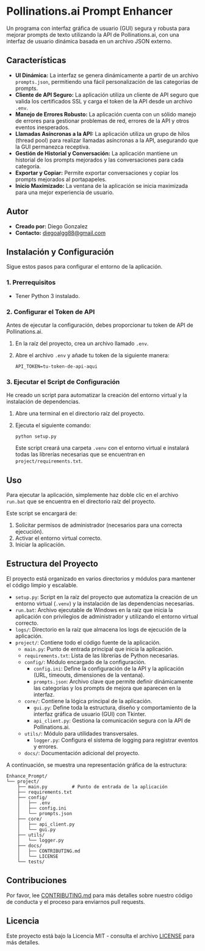 # Pollinations.ai Prompt Enhancer

Un programa con interfaz gráfica de usuario (GUI) segura y robusta para mejorar prompts de texto utilizando la API de Pollinations.ai, con una interfaz de usuario dinámica basada en un archivo JSON externo.

## Características

*   **UI Dinámica:** La interfaz se genera dinámicamente a partir de un archivo `prompts.json`, permitiendo una fácil personalización de las categorías de prompts.
*   **Cliente de API Seguro:** La aplicación utiliza un cliente de API seguro que valida los certificados SSL y carga el token de la API desde un archivo `.env`.
*   **Manejo de Errores Robusto:** La aplicación cuenta con un sólido manejo de errores para gestionar problemas de red, errores de la API y otros eventos inesperados.
*   **Llamadas Asíncronas a la API:** La aplicación utiliza un grupo de hilos (thread pool) para realizar llamadas asíncronas a la API, asegurando que la GUI permanezca receptiva.
*   **Gestión de Historial y Conversación:** La aplicación mantiene un historial de los prompts mejorados y las conversaciones para cada categoría.
*   **Exportar y Copiar:** Permite exportar conversaciones y copiar los prompts mejorados al portapapeles.
*   **Inicio Maximizado:** La ventana de la aplicación se inicia maximizada para una mejor experiencia de usuario.

## Autor

*   **Creado por:** Diego Gonzalez
*   **Contacto:** diegoalgg88@gmail.com

## Instalación y Configuración

Sigue estos pasos para configurar el entorno de la aplicación.

### 1. Prerrequisitos

*   Tener Python 3 instalado.

### 2. Configurar el Token de API

Antes de ejecutar la configuración, debes proporcionar tu token de API de Pollinations.ai.

1.  En la raíz del proyecto, crea un archivo llamado `.env`.
2.  Abre el archivo `.env` y añade tu token de la siguiente manera:

    ```
    API_TOKEN=tu-token-de-api-aqui
    ```

### 3. Ejecutar el Script de Configuración

He creado un script para automatizar la creación del entorno virtual y la instalación de dependencias.

1.  Abre una terminal en el directorio raíz del proyecto.
2.  Ejecuta el siguiente comando:

    ```
    python setup.py
    ```

    Este script creará una carpeta `.venv` con el entorno virtual e instalará todas las librerías necesarias que se encuentran en `project/requirements.txt`.

## Uso

Para ejecutar la aplicación, simplemente haz doble clic en el archivo `run.bat` que se encuentra en el directorio raíz del proyecto.

Este script se encargará de:

1.  Solicitar permisos de administrador (necesarios para una correcta ejecución).
2.  Activar el entorno virtual correcto.
3.  Iniciar la aplicación.

## Estructura del Proyecto

El proyecto está organizado en varios directorios y módulos para mantener el código limpio y escalable.

-   `setup.py`: Script en la raíz del proyecto que automatiza la creación de un entorno virtual (`.venv`) y la instalación de las dependencias necesarias.
-   `run.bat`: Archivo ejecutable de Windows en la raíz que inicia la aplicación con privilegios de administrador y utilizando el entorno virtual correcto.
-   `logs/`: Directorio en la raíz que almacena los logs de ejecución de la aplicación.
-   `project/`: Contiene todo el código fuente de la aplicación.
    -   `main.py`: Punto de entrada principal que inicia la aplicación.
    -   `requirements.txt`: Lista de las librerías de Python necesarias.
    -   `config/`: Módulo encargado de la configuración.
        -   `config.ini`: Define la configuración de la API y la aplicación (URL, timeouts, dimensiones de la ventana).
        -   `prompts.json`: Archivo clave que permite definir dinámicamente las categorías y los prompts de mejora que aparecen en la interfaz.
    -   `core/`: Contiene la lógica principal de la aplicación.
        -   `gui.py`: Define toda la estructura, diseño y comportamiento de la interfaz gráfica de usuario (GUI) con Tkinter.
        -   `api_client.py`: Gestiona la comunicación segura con la API de Pollinations.ai.
    -   `utils/`: Módulo para utilidades transversales.
        -   `logger.py`: Configura el sistema de logging para registrar eventos y errores.
    -   `docs/`: Documentación adicional del proyecto.

A continuación, se muestra una representación gráfica de la estructura:

```
Enhance_Prompt/
└── project/
    ├── main.py         # Punto de entrada de la aplicación
    ├── requirements.txt
    ├── config/
    │   ├── .env  
    │   ├── config.ini
    │   └── prompts.json
    ├── core/
    │   ├── api_client.py
    │   └── gui.py
    ├── utils/
    │   └── logger.py
    ├── docs/
    │   ├── CONTRIBUTING.md
    │   └── LICENSE
    └── tests/
```

## Contribuciones

Por favor, lee [CONTRIBUTING.md](docs/CONTRIBUTING.md) para más detalles sobre nuestro código de conducta y el proceso para enviarnos pull requests.

## Licencia

Este proyecto está bajo la Licencia MIT - consulta el archivo [LICENSE](docs/LICENSE) para más detalles.
